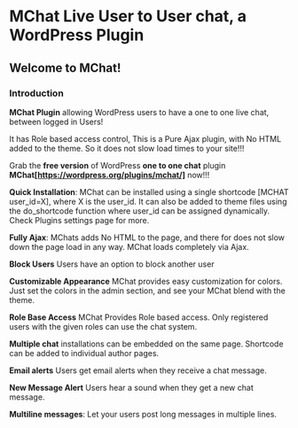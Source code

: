 # MChat Live User to User chat, a WordPress Plugin

## Welcome to MChat!

### Introduction

**MChat Plugin** allowing WordPress users to have a one to one live chat, between logged in Users! 

It has Role based access control, This is a Pure Ajax plugin, with No HTML added to the theme. So it does not slow load times to your site!!!

Grab the **free version** of WordPress **one to one chat** plugin **MChat[https://wordpress.org/plugins/mchat/]** now!!!

**Quick Installation**: MChat can be installed using a single shortcode [MCHAT user_id=X], where X is the user_id. It can also be added to theme files using the do_shortcode function where user_id can be assigned dynamically. Check Plugins settings page for more. 

**Fully Ajax**: MChats adds No HTML to the page, and there for does not slow down the page load in any way. MChat loads completely via Ajax.

**Block Users** Users have an option to block another user

**Customizable Appearance** MChat provides easy customization for colors. Just set the colors in the admin section, and see your MChat blend with the theme. 

**Role Base Access** MChat Provides Role based access. Only registered users with the given roles can use the chat system. 

**Multiple chat** installations can be embedded on the same page. Shortcode can be added to individual author pages. 

**Email alerts** Users get email alerts when they receive a chat message. 

**New Message Alert** Users hear a sound when they get a new chat message.

**Multiline messages**: Let your users post long messages in multiple lines.
